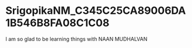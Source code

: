 # SrigopikaNM_C345C25CA89006DA1B546B8FA08C1C08
I am so glad to be learning things with NAAN MUDHALVAN
